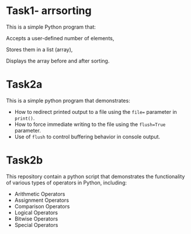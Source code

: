 # Task1- arrsorting
This is a simple Python program that:

Accepts a user-defined number of elements,

Stores them in a list (array),

Displays the array before and after sorting.

# Task2a
This is a simple python program that demonstrates:

 - How to redirect printed output to a file using the `file=` parameter in `print()`.
 - How to force immediate writing to the file using the `flush=True` parameter.
 - Use of `flush` to control buffering behavior in console output.

# Task2b

This repository contain a python script that demonstrates the functionality of various types of operators in Python, including:

- Arithmetic Operators
- Assignment Operators
- Comparison Operators
- Logical Operators
- Bitwise Operators
- Special Operators

